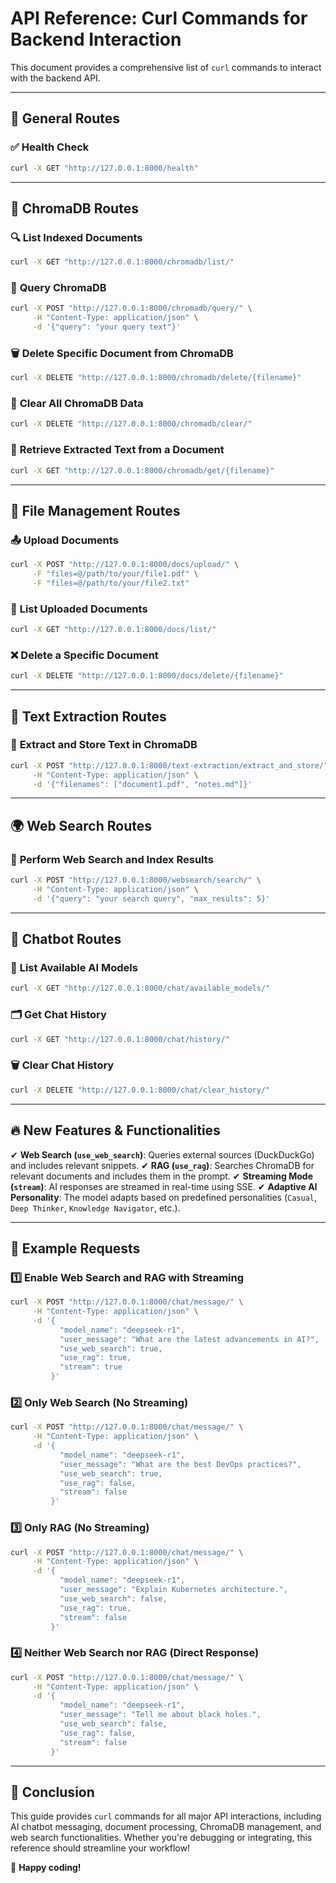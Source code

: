 # API Reference: Curl Commands for Backend Interaction

This document provides a comprehensive list of `curl` commands to interact with the backend API.

---

## 📌 **General Routes**

### ✅ **Health Check**
```sh
curl -X GET "http://127.0.0.1:8000/health"
```

---

## 📂 **ChromaDB Routes**

### 🔍 **List Indexed Documents**
```sh
curl -X GET "http://127.0.0.1:8000/chromadb/list/"
```

### 🔎 **Query ChromaDB**
```sh
curl -X POST "http://127.0.0.1:8000/chromadb/query/" \
     -H "Content-Type: application/json" \
     -d '{"query": "your query text"}'
```

### 🗑 **Delete Specific Document from ChromaDB**
```sh
curl -X DELETE "http://127.0.0.1:8000/chromadb/delete/{filename}"
```

### 🚀 **Clear All ChromaDB Data**
```sh
curl -X DELETE "http://127.0.0.1:8000/chromadb/clear/"
```

### 📄 **Retrieve Extracted Text from a Document**
```sh
curl -X GET "http://127.0.0.1:8000/chromadb/get/{filename}"
```

---

## 📁 **File Management Routes**

### 📤 **Upload Documents**
```sh
curl -X POST "http://127.0.0.1:8000/docs/upload/" \
     -F "files=@/path/to/your/file1.pdf" \
     -F "files=@/path/to/your/file2.txt"
```

### 📂 **List Uploaded Documents**
```sh
curl -X GET "http://127.0.0.1:8000/docs/list/"
```

### ❌ **Delete a Specific Document**
```sh
curl -X DELETE "http://127.0.0.1:8000/docs/delete/{filename}"
```

---

## 📝 **Text Extraction Routes**

### 📑 **Extract and Store Text in ChromaDB**
```sh
curl -X POST "http://127.0.0.1:8000/text-extraction/extract_and_store/" \
     -H "Content-Type: application/json" \
     -d '{"filenames": ["document1.pdf", "notes.md"]}'
```

---

## 🌍 **Web Search Routes**

### 🔎 **Perform Web Search and Index Results**
```sh
curl -X POST "http://127.0.0.1:8000/websearch/search/" \
     -H "Content-Type: application/json" \
     -d '{"query": "your search query", "max_results": 5}'
```

---

## 🤖 **Chatbot Routes**

### 🤖 **List Available AI Models**
```sh
curl -X GET "http://127.0.0.1:8000/chat/available_models/"
```

### 🗂 **Get Chat History**
```sh
curl -X GET "http://127.0.0.1:8000/chat/history/"
```

### 🗑 **Clear Chat History**
```sh
curl -X DELETE "http://127.0.0.1:8000/chat/clear_history/"
```

---

## 🔥 **New Features & Functionalities**

✔ **Web Search (`use_web_search`)**: Queries external sources (DuckDuckGo) and includes relevant snippets.
✔ **RAG (`use_rag`)**: Searches ChromaDB for relevant documents and includes them in the prompt.
✔ **Streaming Mode (`stream`)**: AI responses are streamed in real-time using SSE.
✔ **Adaptive AI Personality**: The model adapts based on predefined personalities (`Casual`, `Deep Thinker`, `Knowledge Navigator`, etc.).

---

## 📌 **Example Requests**

### **1️⃣ Enable Web Search and RAG with Streaming**
```bash
curl -X POST "http://127.0.0.1:8000/chat/message/" \
     -H "Content-Type: application/json" \
     -d '{
           "model_name": "deepseek-r1",
           "user_message": "What are the latest advancements in AI?",
           "use_web_search": true,
           "use_rag": true,
           "stream": true
         }'
```

### **2️⃣ Only Web Search (No Streaming)**
```bash
curl -X POST "http://127.0.0.1:8000/chat/message/" \
     -H "Content-Type: application/json" \
     -d '{
           "model_name": "deepseek-r1",
           "user_message": "What are the best DevOps practices?",
           "use_web_search": true,
           "use_rag": false,
           "stream": false
         }'
```

### **3️⃣ Only RAG (No Streaming)**
```bash
curl -X POST "http://127.0.0.1:8000/chat/message/" \
     -H "Content-Type: application/json" \
     -d '{
           "model_name": "deepseek-r1",
           "user_message": "Explain Kubernetes architecture.",
           "use_web_search": false,
           "use_rag": true,
           "stream": false
         }'
```

### **4️⃣ Neither Web Search nor RAG (Direct Response)**
```bash
curl -X POST "http://127.0.0.1:8000/chat/message/" \
     -H "Content-Type: application/json" \
     -d '{
           "model_name": "deepseek-r1",
           "user_message": "Tell me about black holes.",
           "use_web_search": false,
           "use_rag": false,
           "stream": false
         }'
```

---

## 🎯 **Conclusion**

This guide provides `curl` commands for all major API interactions, including AI chatbot messaging, document processing, ChromaDB management, and web search functionalities. Whether you're debugging or integrating, this reference should streamline your workflow!

🚀 **Happy coding!**
